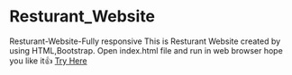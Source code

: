 # Resturant_Website
Resturant-Website-Fully responsive
This is Resturant Website created by using HTML,Bootstrap.
Open index.html file and run in web browser hope you like it👍
[Try Here](https://royalpk07.github.io/Resturant_Website)
